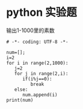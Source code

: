 # python 实验题

输出1-1000里的素数

```
# -*- coding: UTF-8 -*-
 
num=[];
i=2
for i in range(2,1000):
   j=2
   for j in range(2,i):
      if(i%j==0):
         break
   else:
      num.append(i)
print(num)
```
